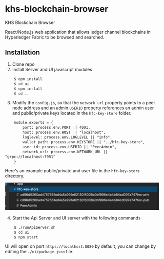 # khs-blockchain-browser
KHS Blockchain Browser


React/Node.js web application that allows ledger channel blockchains in Hyperledger Fabric to be browsed and searched.

## Installation 

1. Clone repo
2. Install Server and UI javascript modules 

```
    $ npm install 
    $ cd ui
    $ npm install 
    $ cd ..
```

3. Modify the `config.js`,  so that the `network_url` property points to a peer node address and an admin `USERID` property references an admin user and public/private keys located in the `hfc-key-store` folder.

```
    module.exports = {
        port: process.env.PORT || 4001,
        host: process.env.HOST || "localhost",
        loglevel: process.env.LOGLEVEL || "info",
        wallet_path: process.env.KEYSTORE || "../hfc-key-store",
        user_id: process.env.USERID || "PeerAdmin",
        network_url: process.env.NETWORK_URL || "grpc://localhost:7051"  
    }
```

Here's an example public/private and user file in the `hfc-key-store` directory. 

![](images/keystore.png)

4. Start the Api Server and UI server with the following commands 

```
    $ ./runApiServer.sh 
    $ cd ui 
    $ npm start 
```

UI will open on port `https://localhost:8080` by default, you can change by editing the `./ui/package.json` file.     




